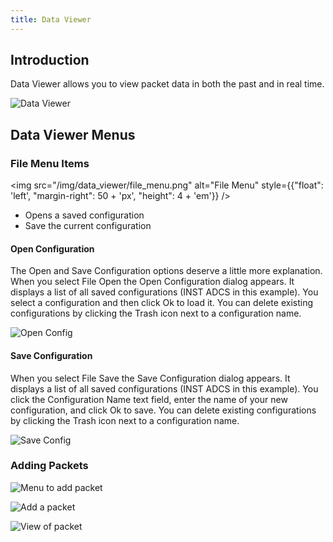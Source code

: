 ```yaml
---
title: Data Viewer
---
```


## Introduction

Data Viewer allows you to view packet data in both the past and in real time.

![Data Viewer](/img/data_viewer/data_viewer.png)

## Data Viewer Menus

### File Menu Items

<!-- Image sized to match up with bullets -->

<img src="/img/data_viewer/file_menu.png"
alt="File Menu"
style={{"float": 'left', "margin-right": 50 + 'px', "height": 4 + 'em'}} />

- Opens a saved configuration
- Save the current configuration

#### Open Configuration

The Open and Save Configuration options deserve a little more explanation. When you select File Open the Open Configuration dialog appears. It displays a list of all saved configurations (INST ADCS in this example). You select a configuration and then click Ok to load it. You can delete existing configurations by clicking the Trash icon next to a configuration name.

![Open Config](/img/data_viewer/open_config.png)

#### Save Configuration

When you select File Save the Save Configuration dialog appears. It displays a list of all saved configurations (INST ADCS in this example). You click the Configuration Name text field, enter the name of your new configuration, and click Ok to save. You can delete existing configurations by clicking the Trash icon next to a configuration name.

![Save Config](/img/data_viewer/save_config.png)

### Adding Packets

![Menu to add packet](/img/data_viewer/view_portal_add.png)

![Add a packet](/img/data_viewer/add_packet.png)

![View of packet](/img/data_viewer/view_portal.png)
